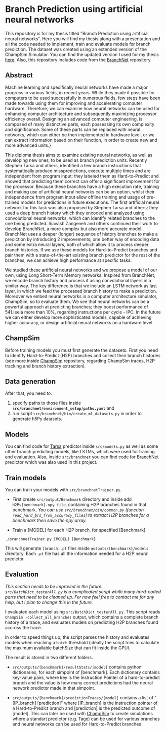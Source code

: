 # Branch Prediction using artificial neural networks

This repository is for my thesis titled "Branch Prediction using artificial neural networks".
Here you will find my thesis along with a presentation and all the code needed to implement,
train and evaluate models for branch prediction.
The dataset was created using an extended version of the ChampSim Simulator. You can find the 
updated version I used for my thesis [here](https://github.com/aristotelis96/ChampSim).
Also, this repository includes code from the [BranchNet](https://github.com/siavashzk/BranchNet)
repository.

## Abstract
Machine learning and specifically neural networks have made a major
progress in various fields, in recent years. While they made
it possible for computers to be used successfully in numerous fields,
few steps have been made towards using them for improving and  accelerating
computer hardware. 
Therefore, we can examine how neural networks can be used
for enhancing computer architecture and subsequently maximizing processor 
efficiency overall. Designing an advanced computer engineering, is composed of many distinctive parts, each possessing its own complexity and significance. Some of these parts
can be replaced with neural networks, which can either be then implemented in hardware
level, or we can extract information based on their function, in order to create
new and more advanced units.}

This diploma thesis aims to examine existing neural networks, as well as developing new ones,
to be used as branch prediction units. 
Recently Stephen Tarsa and others, 
identified a few branch instructions that systematically produce misspredictions, 
execute multiple times and are independent from program input;
they labeled them as Hard-to-Predict
and showed that predicting them correct
can offer a significant improvement for the processor.
Because these branches have a high execution rate, training and making use of
artificial neural networks can be an option, whilst their independence from program input
allow offline training and usage of pre-trained models for predictions in future executions.
The first artificial neural network for this task
was also proposed by Stephen Tarsa and others;
they used a deep branch history which they encoded and analyzed using convolutional
neural networks, which can identify related branches to the one being predicted.
Siavash Zangeneh and others continued their work to develop BranchNet,
a more complex but also more accurate model. BranchNet uses a deeper (longer)
sequence of history branches to make a prediction by introducing 2 improvements;
one better way of encoding data and some extra neural layers, both of which allow it 
to process deeper branch histories. If we use these models for Hard-to-Predict branches
and pair them
with a state-of-the-art existing branch predictor for the rest of the branches,
we can achieve high performance
at specific tasks.

We studied these artificial neural networks and we propose
a model of our own, using Long Short-Term Memory networks.
Inspired from BranchNet, we encode branch history and process it using convolutional layers
in a similar way. The key difference is that we include an LSTM network as last layer, in which we feed
the processed branch history to make a prediction.
Moreover we embed neural networks in a computer architecture simulator, ChampSim,
so to evaluate them. We see that neural networks can be a powerful approach at predicting
branches; they boost performance of 541.leela more than 10%, regarding
instructions per cycle - IPC. In the future we can either develop more sophisticated models, 
capable of achieving higher accuracy,
or design artificial neural networks on a hardware level.


## ChampSim

Before training models you must first generate the datasets. First you need to identify Hard-to-Predict (H2P) 
branches and collect their branch histories (see more inside 
[ChampSim](https://github.com/aristotelis96/ChampSim) repository, regarding ChampSim traces, H2P tracking
and branch history extraction). 

## Data generation

After that, you need to:
1. specify paths to those files inside <b>`src/branchnet/environment_setup/paths.yaml`</b>
and 
2. run script `src/branchnet/bin/create_ml_datasets.py` in order to generate h5Py datasets.

## Models

You can find code for [Tarsa](https://arxiv.org/abs/1906.08170) predictor inside `src/models.py` as well
as some other branch predicting models, like LSTMs, which were used for training and evaluation.
Also, inside `src/branchnet` you can find code for [BranchNet](https://github.com/siavashzk/BranchNet) predictor which was also used in this project.

## Train models

You can train your models with `src/branchnetTrainer.py`.

* First create `src/output/Benchmark` directory and inside add `H2Ps[benchmark].npy file`, containing 
H2P branches found in that benchmark. <i> You can use `src/branchnet/bin/common.py`
(function `read_hard_brs_from_accuracy_files`) to extract H2P branches for a benchmark then save the 
npy array. </i>

* Train a [MODEL] for each H2P branch, for specified [Benchmark].
```
./branchnetTrainer.py [MODEL] [Benchmark]
```

This will generate `[branch].pt` files inside `outputs/[benchmark]/models` directory. Each `.pt` file has
all the information needed for a H2P neural predictor. 

## Evaluation

<i>This section needs to be improved in the future. `src/BatchDict_testerAll.py` is a complicated script
whith many hard-coded parts that need to be cleaned up. For now feel free to contact me for any help,
but I plan to change this in the future. </i>

I evaluated each model using `src/BatchDict_testerAll.py`. This script reads 
`ChampSim -collect_all_branches` output, which contains a complete branch history of a trace, and evaluates 
models on predicting H2P branches found accross the trace.

In order to speed things up, the script
parses the history and evaluates models when reaching a `batch` threshold (ideally the script
tries to calculate the maximum available batchSize that can fit inside the GPU).

The result is stored in two different folders. 
* `src/outputs/[benchmark]/resultStats/[model]` contains
python dictionaries, for each simpoint of [benchmark]. Each dictionary contains key-value pairs, where
key is the Instruction Pointer of a hard-to-predict branch and the value is how many correct predictions
had the neural network predictor made in that simpoint.

* `src/outputs/[benchmark]/predictionTraces/[model]` contains a list of "[IP_branch] [prediction]"
where [IP_branch] is the instruction pointer of a Hard-to-Predict branch and [prediction] is the predicted
outcome of [model]. This can later be used with [ChampSim](https://github.com/aristotelis96/ChampSim) 
to create simulations where a standart predictor (e.g. Tage) can be used for various branches and
neural networks can be used for Hard-to-Predict branches
